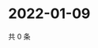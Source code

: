# 2022-01-09

共 0 条

<!-- BEGIN WEIBO -->
<!-- 最后更新时间 Sun Jan 09 2022 00:22:11 GMT+0800 (China Standard Time) -->

<!-- END WEIBO -->
